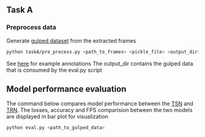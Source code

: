 
## Task A
### Preprocess data

Generate [gulped dataset](https://github.com/TwentyBN/GulpIO) from the extracted frames
```bash
python taskA/pre_process.py <path_to_frames> <pickle_file> <output_dir>
```
See [here](https://github.com/epic-kitchens/epic-kitchens-55-annotations) for example annotations
The output_dir contains the gulped data that is consumed by the eval.py script


## Model performance evaluation
The command below compares model performance between the [TSN](https://github.com/yjxiong/temporal-segment-networks) and [TRN](https://github.com/zhoubolei/TRN-pytorch). The losses, accuracy and FPS comparision between the two models are displayed in bar plot for visualization

```bash
python eval.py <path_to_gulped_data>
```


